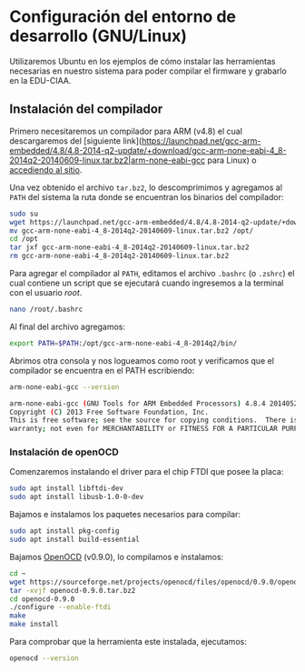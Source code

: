 # Configuración del entorno de desarrollo (GNU/Linux)

Utilizaremos Ubuntu en los ejemplos de cómo instalar las herramientas necesarias en nuestro sistema para poder compilar el firmware y grabarlo en la EDU-CIAA.

## Instalación del compilador

Primero necesitaremos un compilador para ARM (v4.8) el cual descargaremos del [siguiente link](https://launchpad.net/gcc-arm-embedded/4.8/4.8-2014-q2-update/+download/gcc-arm-none-eabi-4_8-2014q2-20140609-linux.tar.bz2|arm-none-eabi-gcc para Linux) o [accediendo al sitio](https://launchpad.net/gcc-arm-embedded|https://launchpad.net/gcc-arm-embedded).

Una vez obtenido el archivo `tar.bz2`, lo descomprimimos y agregamos al `PATH` del sistema la ruta donde se encuentran los binarios del compilador:

```bash
sudo su
wget https://launchpad.net/gcc-arm-embedded/4.8/4.8-2014-q2-update/+download/gcc-arm-none-eabi-4_8-2014q2-20140609-linux.tar.bz2
mv gcc-arm-none-eabi-4_8-2014q2-20140609-linux.tar.bz2 /opt/
cd /opt
tar jxf gcc-arm-none-eabi-4_8-2014q2-20140609-linux.tar.bz2
rm gcc-arm-none-eabi-4_8-2014q2-20140609-linux.tar.bz2
```

Para agregar el compilador al `PATH`, editamos el archivo `.bashrc` (o `.zshrc`) el cual contiene un script que se ejecutará cuando ingresemos a la terminal con el usuario *root*.

```bash
nano /root/.bashrc
```

Al final del archivo agregamos:

```bash
export PATH=$PATH:/opt/gcc-arm-none-eabi-4_8-2014q2/bin/
````

Abrimos otra consola y nos logueamos como root y verificamos que el compilador se encuentra en el PATH escribiendo:

```bash
arm-none-eabi-gcc --version

arm-none-eabi-gcc (GNU Tools for ARM Embedded Processors) 4.8.4 20140526 (release) [ARM/embedded-4_8-branch revision 211358]
Copyright (C) 2013 Free Software Foundation, Inc.
This is free software; see the source for copying conditions.  There is NO
warranty; not even for MERCHANTABILITY or FITNESS FOR A PARTICULAR PURPOSE.''
```

### Instalación de openOCD

Comenzaremos instalando el driver para el chip FTDI que posee la placa:

```bash
sudo apt install libftdi-dev
sudo apt install libusb-1.0-0-dev
```

Bajamos e instalamos los paquetes necesarios para compilar:

```bash
sudo apt install pkg-config
sudo apt install build-essential
```

Bajamos [OpenOCD](https://openocd.org/) (v0.9.0), lo compilamos e instalamos:

```bash
cd ~
wget https://sourceforge.net/projects/openocd/files/openocd/0.9.0/openocd-0.9.0.tar.bz2
tar -xvjf openocd-0.9.0.tar.bz2
cd openocd-0.9.0
./configure --enable-ftdi
make
make install
```

Para comprobar que la herramienta este instalada, ejecutamos:

```bash
openocd --version
```
